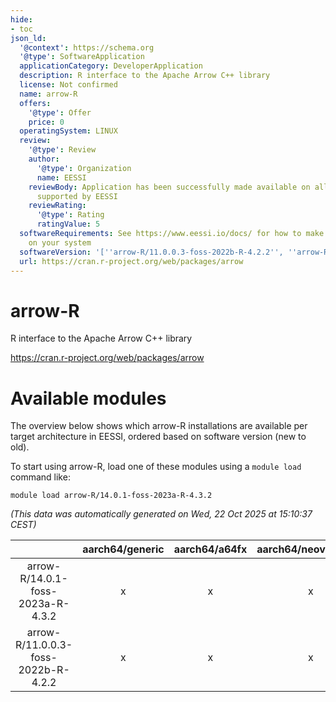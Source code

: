 ```yaml
---
hide:
- toc
json_ld:
  '@context': https://schema.org
  '@type': SoftwareApplication
  applicationCategory: DeveloperApplication
  description: R interface to the Apache Arrow C++ library
  license: Not confirmed
  name: arrow-R
  offers:
    '@type': Offer
    price: 0
  operatingSystem: LINUX
  review:
    '@type': Review
    author:
      '@type': Organization
      name: EESSI
    reviewBody: Application has been successfully made available on all architectures
      supported by EESSI
    reviewRating:
      '@type': Rating
      ratingValue: 5
  softwareRequirements: See https://www.eessi.io/docs/ for how to make EESSI available
    on your system
  softwareVersion: '[''arrow-R/11.0.0.3-foss-2022b-R-4.2.2'', ''arrow-R/14.0.1-foss-2023a-R-4.3.2'']'
  url: https://cran.r-project.org/web/packages/arrow
---
```


arrow-R
=======


R interface to the Apache Arrow C++ library

https://cran.r-project.org/web/packages/arrow
# Available modules


The overview below shows which arrow-R installations are available per target architecture in EESSI, ordered based on software version (new to old).

To start using arrow-R, load one of these modules using a `module load` command like:

```shell
module load arrow-R/14.0.1-foss-2023a-R-4.3.2
```

*(This data was automatically generated on Wed, 22 Oct 2025 at 15:10:37 CEST)*

| |aarch64/generic|aarch64/a64fx|aarch64/neoverse_n1|aarch64/neoverse_v1|aarch64/nvidia/grace|x86_64/generic|x86_64/amd/zen2|x86_64/amd/zen3|x86_64/amd/zen4|x86_64/intel/cascadelake|x86_64/intel/haswell|x86_64/intel/icelake|x86_64/intel/sapphirerapids|x86_64/intel/skylake_avx512|
| :---: | :---: | :---: | :---: | :---: | :---: | :---: | :---: | :---: | :---: | :---: | :---: | :---: | :---: | :---: |
|arrow-R/14.0.1-foss-2023a-R-4.3.2|x|x|x|x|x|x|x|x|x|x|x|x|x|x|
|arrow-R/11.0.0.3-foss-2022b-R-4.2.2|x|x|x|x|x|x|x|x|x|x|x|x|x|x|
